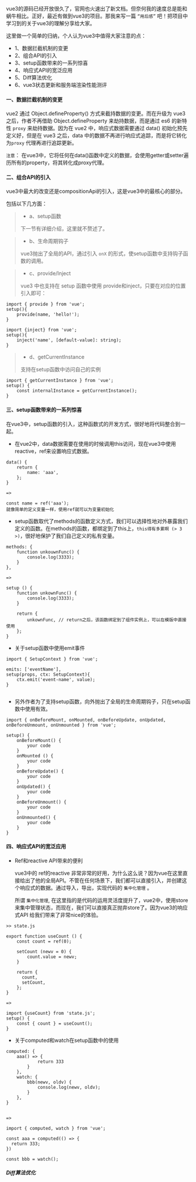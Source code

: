 
vue3的源码已经开放很久了，官网也火速出了新文档。但奈何我的速度总是能和蜗牛相比。正好，最近有做到vue3的项目。那我来写一篇 `“用后感”` 吧！把项目中学习到的关于vue3的理解分享给大家。

这里做一个简单的归纳，个人认为vue3中值得大家注意的点：
    
* 1、数据拦截机制的变更
* 2、组合API的引入
* 3、setup函数带来的一系列惊喜
* 4、响应式API的宽泛应用
* 5、Diff算法优化
* 6、vue3状态更新和服务端渲染性能测评

#### 一、数据拦截机制的变更
  vue2 通过 Object.defineProperty() 方式来截持数据的变更。而在升级为 vue3 之后，作者不再借助 Object.defineProperty 来劫持数据，而是通过 es6 的新特性 `proxy` 来劫持数据。因为在 vue2 中，响应式数据需要通过 data() 初始化预先定义好，但是在 vue3 之后，data 中的数据不再进行响应式追踪，而是将它转化为`proxy` 代理再进行追踪更新。
  
`注意`： 在vue3中，它将任何在data()函数中定义的数据，会使用getter或setter遍历所有的property，将其转化成proxy代理。


#### 二、组合API的引入
vue3中最大的改变还是compositionApi的引入，这是vue3中的最核心的部分。

 包括以下几方面：
>
> + a、setup函数
>
>  下一节有详细介绍，这里就不赘述了。

> + b、生命周期钩子
>
>  vue3抛出了全局的API，通过引入 `onX` 的形式，使setup函数中支持钩子函数的调用。

> + c、provide/Inject
>
> vue3 中也支持在 setup 函数中使用 provide和inject，只要在对应的位置引入即可：

	import { provide } from 'vue';
    setup(){
    	provide(name, 'hello!');
    }
   
    import {inject} from 'vue';
    setup(){
    	inject('name', [default-value]: string);
    }

> + d、getCurrentInstance
>
> 支持在setup函数中访问自己的实例
	
    import { getCurrentInstance } from 'vue';
	setup() {
    	const internalInstance = getCurrentInstance();
    }


#### 三、setup函数带来的一系列惊喜

在vue3中，setup函数的引入，这种函数式的开发方式，很好地将代码整合到一起。

* 在vue2中，data数据需要在使用的时候调用this访问，现在vue3中使用reactive，ref来设置响应式数据。

```
data() {
    return {
        name: 'aaa',
    };
}

=>

const name = ref('aaa');  
就像简单的定义变量一样，使用ref就可以为变量初始化
```

* setup函数取代了methods的函数定义方式，我们可以选择性地对外暴露我们定义的函数。在methods的函数，都绑定到了this上，`this得有多累啊 (> 3 >)`，很好地保护了我们自己定义的私有变量。


```
methods: {
    function unkouwnFunc() {
        console.log(3333);
    }
},

=>

setup () {
    function unkownFunc() {
        console.log(3333);
    }

    return {
        unkownFunc, // return之后，该函数绑定到了组件实例上，可以在模版中直接使用
    };
}
```

* 关于setup函数中使用emit事件

```
import { SetupContext } from 'vue';
  	
emits: ['eventName'],
setup(props, ctx: SetupContext){
    ctx.emit('event-name', value);
}
    
```

* 另外作者为了支持setup函数，向外抛出了全局的生命周期钩子，只在setup函数中使用有效。

```
import { onBeforeMount, onMounted, onBeforeUpdate, onUpdated, onBeforeUnmount, onUnmounted } from 'vue';

setup() {
    onBeforeMount() {
        your code
    }
    onMounted () {
        your code
    }
    onBeforeUpdate() {
        your code
    }
    onUpdated() {
        your code
    }
    onBeforeUnmount() { 
        your code
    }
    onUnmounted() {
        your code
    }
}
```
#### 四、响应式API的宽泛应用
* Ref和reactive API带来的便利

    vue3中的 ref的reactive 非常非常的好用，为什么这么说？因为vue在这里直接给出了他的全局API。不管在任何场景下，我们都可以直接引入，并创建这个响应式的数据。通过导入，导出，实现代码的 `集中化管理` 。

   所谓 `集中化管理`, 在这里指的是代码的运用灵活度提升了，vue2中，使用store来集中管理状态，而现在，我们可以直接真正抛弃store了。因为vue3的响应式API 给我们带来了非常nice的体验。

```
>> state.js 
    
export function useCount () {
    const count = ref(0);

    setCount (newv = 0) {
        count.value = newv;
    }

    return {
      count,
      setCount,
    };
}
        
=>
    
import {useCount} from 'state.js';
setup() {
    const { count } = useCount();
}
```
   
* 关于computed和watch在setup函数中的使用

```
computed: {
	aaa() => {
        	return 333
        }
    },
    watch: {
    	bbb(newv, oldv) {
        	console.log(newv, oldv);
        }
    },
}
    

=>
    
import { computed, watch } from 'vue';

const aaa = computed(() => {
  return 333;
})

const bbb = watch();
```

##### Diff算法优化
